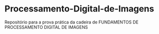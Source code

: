 # Processamento-Digital-de-Imagens
Repositório para a prova prática da cadeira de FUNDAMENTOS DE PROCESSAMENTO DIGITAL DE IMAGENS
